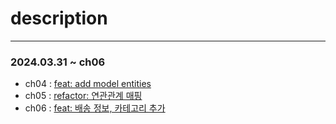 # description
---------

### 2024.03.31 ~ ch06
- ch04 : [feat: add model entities](https://github.com/youabledev/be-study/commit/3989e203cc207d3e24604b9a970dba8b3eb53061)
- ch05 : [refactor: 연관관계 매핑](https://github.com/youabledev/be-study/commit/ce87d7df025dfcb961615ff6d32385a467567cae)
- ch06 : [feat: 배송 정보, 카테고리 추가](https://github.com/youabledev/be-study/commit/a344eb0325a30047a0fb65aaa27bed55a50dbd50)
